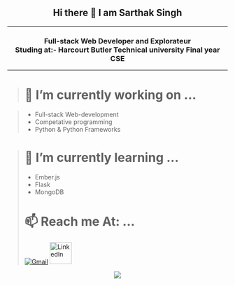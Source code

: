<div align="center"> <h2>Hi there 👋 I am Sarthak Singh </h2> <hr>
<h3>Full-stack Web Developer and Explorateur <br>
  Studing at:- Harcourt Butler Technical university Final year CSE</h3> <hr>

</div>

<!--
**SARTHAK1SINGH/SARTHAK1SINGH** is a ✨ _special_ ✨ repository because its `README.md` (this file) appears on your GitHub profile.

Here are some ideas to get you started:



- 👯 I’m looking to collaborate on ...
- 🤔 I’m looking for help with ...
- 💬 Ask me about ...

- 😄 Pronouns: ...
- ⚡ Fun fact: ...
-->

> # 🔭 I’m currently working on ... <br>

> - Full-stack Web-development
> - Competative programming
> - Python & Python Frameworks 

> # 🌱 I’m currently learning ... <br>
> - Ember.js
> - Flask
> - MongoDB 
> # 📫 Reach me At: ...
> [<img src="https://i.ibb.co/HKJk3PZ/iconfinder-147-Gmail-logo-logos-4373722.png" alt="Gmail">](mailto:singhsarthak399@gmail.com)
[<img src="https://i.ibb.co/grgTybj/iconfinder-Rounded-Linkedin2-svg-5282542.png" height="50" alt="LinkedIn">](https://www.linkedin.com/in/sarthak-singh-310752185)


<p align="center" >
  <a href="https://github.com/anuraghazra/github-readme-stats"> 
    <img  src="https://github-readme-stats.vercel.app/api?username=SARTHAK1SINGH&&show_icons=true"/>
  </a>
</p>
